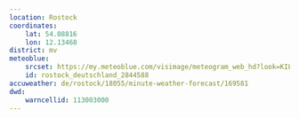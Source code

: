 ```yaml
---
location: Rostock
coordinates:
    lat: 54.08816
    lon: 12.13468
district: mv
meteoblue:
    srcset: https://my.meteoblue.com/visimage/meteogram_web_hd?look=KILOMETER_PER_HOUR%2CCELSIUS%2CMILLIMETER&apikey=5838a18e295d&temperature=C&windspeed=kmh&precipitationamount=mm&winddirection=3char&city=Rostock&iso2=de&lat=54.0887&lon=12.1405&asl=18&tz=Europe%2FBerlin&lang=de&sig=eaddc9df7c4f86505fd53a2024f2bdbe
    id: rostock_deutschland_2844588
accuweather: de/rostock/18055/minute-weather-forecast/169581
dwd:
    warncellid: 113003000
---
```


